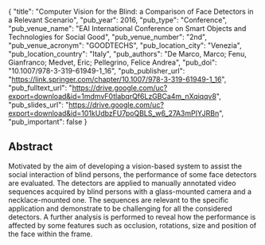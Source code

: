 {
  "title": "Computer Vision for the Blind: a Comparison of Face Detectors in a Relevant Scenario",
  "pub_year": 2016,
  "pub_type": "Conference",
  "pub_venue_name": "EAI International Conference on Smart Objects and Technologies for Social Good",
  "pub_venue_number": "2nd",
  "pub_venue_acronym": "GOODTECHS",
  "pub_location_city": "Venezia",
  "pub_location_country": "Italy",
  "pub_authors": "De Marco, Marco; Fenu, Gianfranco; Medvet, Eric; Pellegrino, Felice Andrea",
  "pub_doi": "10.1007/978-3-319-61949-1_16",
  "pub_publisher_url": "https://link.springer.com/chapter/10.1007/978-3-319-61949-1_16",
  "pub_fulltext_url": "https://drive.google.com/uc?export=download&id=1mdmvF0tlabqrQf6LzGBCa4m_nXqiqqv8",
  "pub_slides_url": "https://drive.google.com/uc?export=download&id=101kUdbzFU7poQBLS_w6_27A3mPIYJRBn",
  "pub_important": false
}

## Abstract
Motivated by the aim of developing a vision-based system to assist the social interaction of blind persons, the performance of some face detectors are evaluated. The detectors are applied to manually annotated video sequences acquired by blind persons with a glass-mounted camera and a necklace-mounted one. The sequences are relevant to the specific application and demonstrate to be challenging for all the considered detectors. A further analysis is performed to reveal how the performance is affected by some features such as occlusion, rotations, size and position of the face within the frame.
